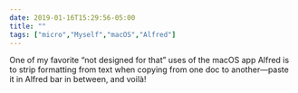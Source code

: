 ```yaml
---
date: 2019-01-16T15:29:56-05:00
title: ""
tags: ["micro","Myself","macOS","Alfred"]
---
```

One of my favorite “not designed for that” uses of the macOS app Alfred is to strip formatting from text when copying from one doc to another—paste it in Alfred bar in between, and voilà!
